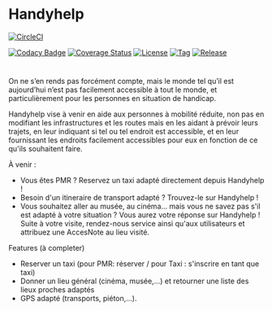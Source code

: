 # Handyhelp

[![CircleCI](https://dl.circleci.com/status-badge/img/gh/FadiAbdelqader/Handyhelp/tree/main.svg?style=svg)](https://dl.circleci.com/status-badge/redirect/gh/FadiAbdelqader/Handyhelp/tree/main) 

 [![Codacy Badge](https://app.codacy.com/project/badge/Grade/2725e46651c245e3981ff73fd3c82770)](https://www.codacy.com/gh/FadiAbdelqader/Handyhelp/dashboard?utm_source=github.com&amp;utm_medium=referral&amp;utm_content=FadiAbdelqader/Handyhelp&amp;utm_campaign=Badge_Grade) 
[![Coverage Status](https://coveralls.io/repos/github/FadiAbdelqader/Handyhelp/badge.svg?branch=main)](https://coveralls.io/github/FadiAbdelqader/Handyhelp?branch=main)
[![License](https://img.shields.io/badge/License-Apache_2.0-blue.svg)](https://opensource.org/licenses/Apache-2.0)
[![Tag](https://img.shields.io/github/tag/FadiAbdelqader/Handyhelp.svg?label=tag&style=flat-square)](build.gradle)
[![Release](https://img.shields.io/github/release/FadiAbdelqader/Handyhelp.svg?style=flat-square)](build.gradle)
#

On ne s’en rends pas forcément compte, mais le monde tel qu’il est aujourd’hui n’est pas facilement accessible à tout le monde, et particulièrement pour les personnes en situation de handicap. 

Handyhelp vise à venir en aide aux personnes à mobilité réduite, non pas en modifiant les infrastructures et les routes mais en les aidant à prévoir leurs trajets, en leur indiquant si tel ou tel endroit est accessible, et en leur fournissant les endroits facilement accessibles pour eux en fonction de ce qu'ils souhaitent faire. 

À venir :
  - Vous êtes PMR ? Reservez un taxi adapté directement depuis Handyhelp !
  - Besoin d'un itineraire de transport adapté ? Trouvez-le sur Handyhelp !
  - Vous souhaitez aller au musée, au cinéma... mais vous ne savez pas s'il est adapté à votre situation ? Vous aurez votre réponse sur Handyhelp !
    Suite à votre visite, rendez-nous service ainsi qu'aux utilisateurs et attribuez une AccesNote au lieu visité.


Features (à completer)
  - Reserver un taxi (pour PMR: réserver / pour Taxi : s'inscrire en tant que taxi)
  - Donner un lieu général (cinéma, musée,...) et retourner une liste des lieux proches adaptés
  - GPS adapté (transports, piéton,...).
